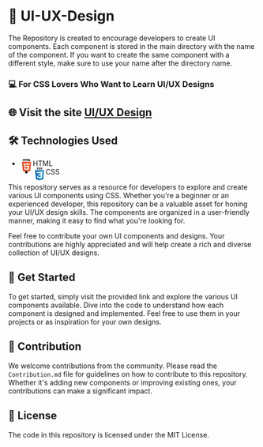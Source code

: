 # 🎨 UI-UX-Design

The Repository is created to encourage developers to create UI components. Each component is stored in the main directory with the name of the component. If you want to create the same component with a different style, make sure to use your name after the directory name.

### 💻 For CSS Lovers Who Want to Learn UI/UX Designs

## 🌐 Visit the site [UI/UX Design](https://surajondev.github.io/UI-UX-Design/)

## 🛠️ Technologies Used

- <img align="left" alt="HTML5" width="26px" src="https://raw.githubusercontent.com/github/explore/80688e429a7d4ef2fca1e82350fe8e3517d3494d/topics/html/html.png" /> HTML
- <img align="left" alt="CSS3" width="26px" src="https://raw.githubusercontent.com/github/explore/80688e429a7d4ef2fca1e82350fe8e3517d3494d/topics/css/css.png" /> CSS

This repository serves as a resource for developers to explore and create various UI components using CSS. Whether you're a beginner or an experienced developer, this repository can be a valuable asset for honing your UI/UX design skills. The components are organized in a user-friendly manner, making it easy to find what you're looking for.

Feel free to contribute your own UI components and designs. Your contributions are highly appreciated and will help create a rich and diverse collection of UI/UX designs.

## 🌟 Get Started

To get started, simply visit the provided link and explore the various UI components available. Dive into the code to understand how each component is designed and implemented. Feel free to use them in your projects or as inspiration for your own designs.

## 🤝 Contribution

We welcome contributions from the community. Please read the `Contribution.md` file for guidelines on how to contribute to this repository. Whether it's adding new components or improving existing ones, your contributions can make a significant impact.

## 📄 License

The code in this repository is licensed under the MIT License.
